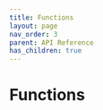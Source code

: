 ```yaml
---
title: Functions
layout: page
nav_order: 3
parent: API Reference
has_children: true
---
```


# Functions
